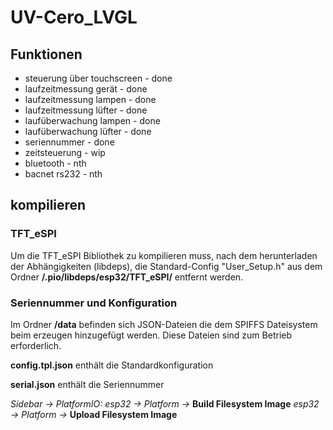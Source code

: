 # UV-Cero_LVGL

## Funktionen

- steuerung über touchscreen - done
- laufzeitmessung gerät - done
- laufzeitmessung lampen - done
- laufzeitmessung lüfter - done
- laufüberwachung lampen - done
- laufüberwachung lüfter - done
- seriennummer - done
- zeitsteuerung - wip
- bluetooth - nth
- bacnet rs232 - nth

## kompilieren

### TFT_eSPI

Um die TFT_eSPI Bibliothek zu kompilieren muss, nach dem herunterladen der Abhängigkeiten (libdeps), die Standard-Config "User_Setup.h" aus dem Ordner **/.pio/libdeps/esp32/TFT_eSPI/** entfernt werden.

### Seriennummer und Konfiguration

Im Ordner **/data** befinden sich JSON-Dateien die dem SPIFFS Dateisystem beim erzeugen hinzugefügt werden. Diese Dateien sind zum Betrieb erforderlich.

**config.tpl.json** enthält die Standardkonfiguration

**serial.json** enthält die Seriennummer

*Sidebar -> PlatformIO:*
*esp32 -> Platform ->* **Build Filesystem Image**
*esp32 -> Platform ->* **Upload Filesystem Image**

